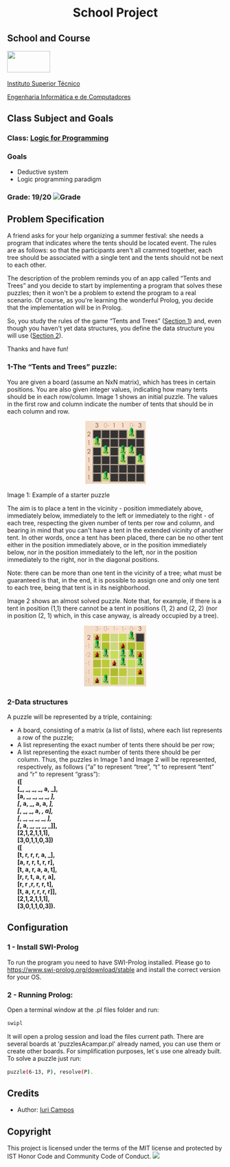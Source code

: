 # <p align="center">School Project</p>

## School and Course
<img src="https://epg.ulisboa.pt/sites/ulisboa.pt/files/styles/logos_80px_vert/public/uo/logos/logo_ist.jpg?itok=2NCqbcIP" width="100" height="50">

[Instituto Superior Técnico](https://tecnico.ulisboa.pt/)

[Engenharia Informática e de Computadores](https://tecnico.ulisboa.pt/en/education/courses/undergraduate-programmes/computer-science-and-engineering/)

## Class Subject and Goals
### Class: [Logic for Programming](https://fenix.tecnico.ulisboa.pt/cursos/leic-t/disciplina-curricular/1408903891910857)

### Goals

- Deductive system
- Logic programming paradigm
 
### Grade: 19/20 ![Grade](https://img.shields.io/badge/Grade-A%2B-brightgreen)


## Problem Specification
A friend asks for your help organizing a summer festival: she needs a program that indicates where the tents should be located event. The rules are as follows: so that the participants aren't all crammed together, each tree should be associated with a single tent and the tents should not be next to each other.

The description of the problem reminds you of an app called “Tents and Trees” and you decide to start by implementing a program that solves these puzzles; then it won't be a problem to extend the program to a real scenario. Of course, as you're learning the wonderful Prolog, you decide that the implementation will be in Prolog.

So, you study the rules of the game “Tents and Trees” ([Section 1](#1-the-tents-and-trees-puzzle)) and, even though you haven't yet data structures, you define the data structure you will use ([Section 2](#2-data-structures)).

Thanks and have fun!


### 1-The “Tents and Trees” puzzle:
You are given a board (assume an NxN matrix), which has trees in certain positions. You are also given integer values, indicating how many tents should be in each row/column. Image 1 shows an initial puzzle. The values in the first row and column
indicate the number of tents that should be in each column and row.
<p align="center"><img src="figure1.PNG"></p>
Image 1: Example of a starter puzzle


The aim is to place a tent in the vicinity - position immediately above, immediately below, immediately to the left or immediately to the right - of each tree, respecting the given number of tents per row and column, and bearing in mind that you can't have a tent in the extended vicinity of another tent. In other words, once a tent has been placed, there can be no other tent either in the position immediately above, or in the position immediately below, nor in the position immediately to the left, nor in the position immediately to the right, nor in the diagonal positions.

Note: there can be more than one tent in the vicinity of a tree; what must be guaranteed is that, in the end, it is possible to assign one and only one tent to each tree, being that tent is in its neighborhood.

Image 2 shows an almost solved puzzle. Note that, for example, if there is a tent
in position (1,1) there cannot be a tent in positions (1, 2) and (2, 2) (nor in position (2, 1) which, in this case anyway, is already occupied by a tree).

<p align="center"><img src="figure2.PNG"></p>

### 2-Data structures
A puzzle will be represented by a triple, containing:
- A board, consisting of a matrix (a list of lists), where each list represents a row of the puzzle;
- A list representing the exact number of tents there should be per row;
- A list representing the exact number of tents there should be per column.
Thus, the puzzles in Image 1 and Image 2 will be represented, respectively, as follows (“a” to represent “tree”, “t” to represent “tent” and “r” to represent “grass”):<br>
<b>([<br>
[_, _, _, _, a, _],<br>
[a, _, _, _, _, _],<br>
[_, a, _, a, a, _],<br>
[_, _, _, a, _, a],<br>
[_, _, _, _, _, _],<br>
[_, a, _, _, _, _]],<br>
[2,1,2,1,1,1],<br>
[3,0,1,1,0,3])<br>
([<br>
[t, r, r, r, a, _],<br>
[a, r, r, t, r, r],<br>
[t, a, r, a, a, t],<br>
[r, r, t, a, r, a],<br>
[r, r ,r, r, r, t],<br>
[t, a, r, r, r, r]],<br>
[2,1,2,1,1,1],<br>
[3,0,1,1,0,3]).<br></b>


## Configuration

### 1 - Install SWI-Prolog 
To run the program you need to have SWI-Prolog installed. Please go to https://www.swi-prolog.org/download/stable and install the correct version for your OS.

### 2 - Running Prolog:

Open a terminal window at the .pl files folder and run:
```bash
swipl
```
It will open a prolog session and load the files current path.
There are several boards at 'puzzlesAcampar.pl' already named, you can use them or create other boards.
For simplification purposes, let´s use one already built.
To solve a puzzle just run:
```bash
puzzle(6-13, P), resolve(P).
```

<h2>Credits</h2>

- Author: <a href="https://github.com/iribeirocampos" target="_blank">Iuri Campos</a>

<h2>Copyright</h2>
This project is licensed under the terms of the MIT license and protected by IST Honor Code and Community Code of Conduct. 

<img src="https://img.shields.io/badge/prolog-00599C?style=for-the-badge&logo=prolog&logoColor=white">


